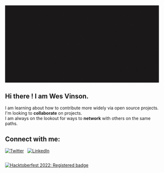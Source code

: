 ![Banner](banner.gif)

## Hi there !  **I am Wes Vinson.**  

I am learning about how to contribute more widely via open source projects.  I'm looking to **collaborate** on projects.  
I am always on the lookout for ways to **network** with others on the same paths. 

##  **Connect with me**:    
<a href="https://twitter.com/Wesley_Vinson38"><img src="https://i.imgur.com/kF9HMpz.png"  alt="Twitter" title="source:imgur.com" width=40px height=40px /></a> &nbsp;
<a href="https://www.linkedin.com/in/wesley-vinson-edd/"><img src="https://i.imgur.com/G7yTDHP.png" alt="LinkedIn" title="source: imgur.com" width=40px height=40px /></a>

##

<a href="#"> <img src="https://www.holopin.io/userbadge/cl8j4sgbf253309mdpqwg269j" alt="Hacktoberfest 2022: Registered badge" /></a>

<!-- **wvinson43/wvinson43** is a ✨ _special_ ✨ repository because its `README.md` (this file) appears on your GitHub profile.

Here are some ideas to get you started:

- 🔭 I’m currently working on ...
- 🌱 I’m currently learning ...
- 👯 I’m looking to collaborate on ...
- 🤔 I’m looking for help with ...
- 💬 Ask me about ...
- 📫 How to reach me: ...
- 😄 Pronouns: ...
- ⚡ Fun fact: ...
-->
